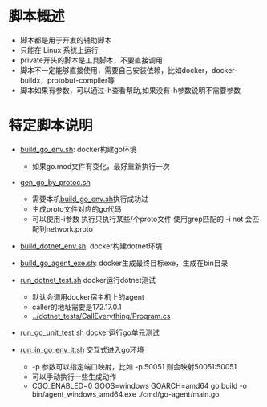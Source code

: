 # 脚本概述

- 脚本都是用于开发的辅助脚本
- 只能在 Linux 系统上运行
- private开头的脚本是工具脚本，不要直接调用
- 脚本不一定能够直接使用，需要自己安装依赖，比如docker，docker-buildx，protobuf-compiler等
- 脚本如果有参数，可以通过-h查看帮助,如果没有-h参数说明不需要参数

# 特定脚本说明

- [build_go_env.sh](build_go_env.sh): docker构建go环境
  - 如果go.mod文件有变化，最好重新执行一次

- [gen_go_by_protoc.sh](gen_go_by_protoc.sh) 
   * 需要本机[build_go_env.sh](build_go_env.sh)执行成功过
   * 生成proto文件对应的go代码
   * 可以使用-i参数 执行只执行某些/个proto文件 使用grep匹配的 -i net 会匹配到network.proto

- [build_dotnet_env.sh](build_dotnet_env.sh): docker构建dotnet环境

- [build_go_agent_exe.sh](build_go_agent_exe.sh): docker生成最终目标exe，生成在bin目录

- [run_dotnet_test.sh](run_dotnet_test.sh) docker运行dotnet测试
    - 默认会调用docker宿主机上的agent
   - caller的地址需要是172.17.0.1
  - [../dotnet_tests/CallEverything/Program.cs](../dotnet_tests/CallEverything/Program.cs)
  
- [run_go_unit_test.sh](run_go_unit_test.sh) docker运行go单元测试

- [run_in_go_env_it.sh](run_in_go_env_it.sh) 交互式进入go环境
  * -p 参数可以指定端口映射，比如 -p 50051 则会映射50051:50051
  * 可以手动执行一些生成动作
  * CGO_ENABLED=0 GOOS=windows GOARCH=amd64 go build -o bin/agent_windows_amd64.exe ./cmd/go-agent/main.go

